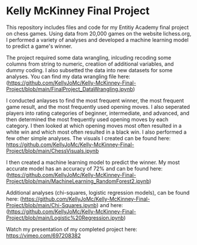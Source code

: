 # Kelly McKinney Final Project

This repository includes files and code for my Entitiy Academy final project on chess games. Using data from 20,000 games on the website lichess.org, I performed a variety of analyses and developed a machine learning model to predict a game's winner. 

The project required some data wrangling, inlcuding recoding some columns from string to numeric, creatiion of additional variables, and dummy coding. I also subsetted the data into new datasets for some analyses. You can find my data wrangling file here: (https://github.com/KellyJoMc/Kelly-McKinney-Final-Project/blob/main/FinalProject_DataWrangling.ipynb)

I conducted anlayses to find the most frequent winner, the most frequent game result, and the most frequently used opening moves. I also seperated players into rating categories of beginner, intermediate, and advanced, and then determined the most frequently used opening moves by each category. I then looked at which opening moves most often resulted in a white win and which most often resulted in a black win. I also performed a few other simple analyses. The visuals I created can be found here: https://github.com/KellyJoMc/Kelly-McKinney-Final-Project/blob/main/ChessVisuals.ipynb

I then created a machine learning model to predict the winner. My most accurate model has an accuracy of 72% and can be found here: (https://github.com/KellyJoMc/Kelly-McKinney-Final-Project/blob/main/MachineLearning_RandomForest2.ipynb)

Additional analyses (chi-squares, logistic regression models), can be found here: (https://github.com/KellyJoMc/Kelly-McKinney-Final-Project/blob/main/Chi-Squares.ipynb) and here: (https://github.com/KellyJoMc/Kelly-McKinney-Final-Project/blob/main/Logistic%20Regression.ipynb)

Watch my presentation of my completed project here: https://vimeo.com/697208382
